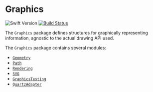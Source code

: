 # Graphics

![Swift Version](https://img.shields.io/badge/Swift-5.0-orange.svg)
[![Build Status](https://travis-ci.org/dn-m/Graphics.svg?branch=latest)](https://travis-ci.org/dn-m/Graphics)

The `Graphics` package defines structures for graphically representing information, agnostic to the actual drawing API used.

The `Graphics` package contains several modules:

- [`Geometry`](https://github.com/dn-m/Graphics/tree/master/Sources/Geometry)
- [`Path`](https://github.com/dn-m/Graphics/tree/master/Sources/Path)
- [`Rendering`](https://github.com/dn-m/Graphics/tree/master/Sources/Rendering)
- [`SVG`](https://github.com/dn-m/Graphics/tree/master/Sources/SVG)
- [`GraphicsTesting`](https://github.com/dn-m/Graphics/tree/master/Sources/GraphicsTesting)
- [`QuartzAdapter`](https://github.com/dn-m/Graphics/tree/master/Sources/QuartzAdapter)
